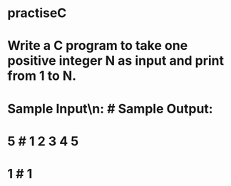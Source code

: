 # practiseC
# Write a C program to take one positive integer N as input and print from 1 to N. 
# Sample Input\n:     # Sample Output: 
# 5                 # 1 2 3 4 5 
# 1                 # 1
